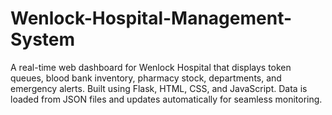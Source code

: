 # Wenlock-Hospital-Management-System
A real-time web dashboard for Wenlock Hospital that displays token queues, blood bank inventory, pharmacy stock, departments, and emergency alerts. Built using Flask, HTML, CSS, and JavaScript. Data is loaded from JSON files and updates automatically for seamless monitoring.
